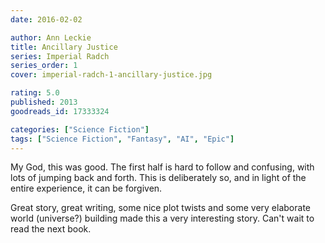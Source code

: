 ```yaml
---
date: 2016-02-02

author: Ann Leckie
title: Ancillary Justice
series: Imperial Radch
series_order: 1
cover: imperial-radch-1-ancillary-justice.jpg

rating: 5.0
published: 2013
goodreads_id: 17333324

categories: ["Science Fiction"]
tags: ["Science Fiction", "Fantasy", "AI", "Epic"]
---
```


My God, this was good. The first half is hard to follow and confusing, with lots of jumping back and forth. This is deliberately so, and in light of the entire experience, it can be forgiven.

Great story, great writing, some nice plot twists and some very elaborate world (universe?) building made this a very interesting story. Can't wait to read the next book.
